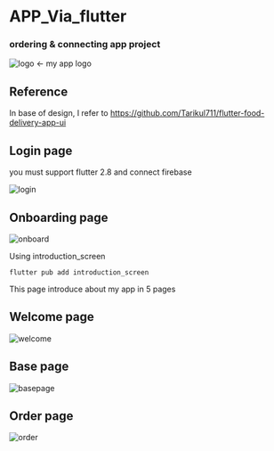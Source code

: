# APP_Via_flutter
### ordering & connecting app project
![logo](https://user-images.githubusercontent.com/68888169/173794942-f1d2c123-1a64-4f31-bd89-07758c653787.png)
<- my app logo


## Reference
In base of design, I refer to https://github.com/Tarikul711/flutter-food-delivery-app-ui



## Login page
you must support flutter 2.8 and connect firebase

![login](https://user-images.githubusercontent.com/68888169/173795225-1151a078-a0db-4a76-a9f4-1c4bd76202aa.png)


## Onboarding page
![onboard](https://user-images.githubusercontent.com/68888169/173796516-18014ff0-07a3-40db-91a0-355770241980.png)



Using introduction_screen 

``` flutter pub add introduction_screen ```

This page introduce about my app in 5 pages


## Welcome page
![welcome](https://user-images.githubusercontent.com/68888169/173796225-6c6a043b-0487-4679-a156-a03810c8f0f5.png)



## Base page
![basepage](https://user-images.githubusercontent.com/68888169/173796344-92d46f11-c7bd-46c6-85b2-c81670a42d86.png)



## Order page

![order](https://user-images.githubusercontent.com/68888169/173796573-5d59c83a-f011-4022-a508-1e22cd494e54.png)


## 
